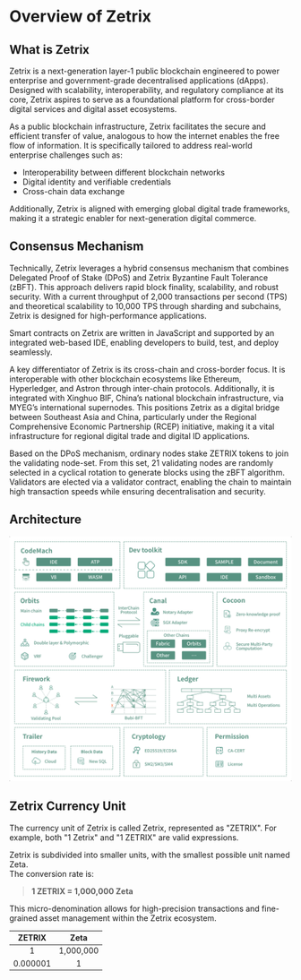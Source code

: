 # Overview of Zetrix

## What is Zetrix

Zetrix is a next-generation layer-1 public blockchain engineered to power enterprise and government-grade decentralised applications (dApps). Designed with scalability, interoperability, and regulatory compliance at its core, Zetrix aspires to serve as a foundational platform for cross-border digital services and digital asset ecosystems.

As a public blockchain infrastructure, Zetrix facilitates the secure and efficient transfer of value, analogous to how the internet enables the free flow of information. It is specifically tailored to address real-world enterprise challenges such as:

* Interoperability between different blockchain networks
* Digital identity and verifiable credentials
* Cross-chain data exchange

Additionally, Zetrix is aligned with emerging global digital trade frameworks, making it a strategic enabler for next-generation digital commerce.

## Consensus Mechanism

Technically, Zetrix leverages a hybrid consensus mechanism that combines Delegated Proof of Stake (DPoS) and Zetrix Byzantine Fault Tolerance (zBFT). This approach delivers rapid block finality, scalability, and robust security. With a current throughput of 2,000 transactions per second (TPS) and theoretical scalability to 10,000 TPS through sharding and subchains, Zetrix is designed for high-performance applications.

Smart contracts on Zetrix are written in JavaScript and supported by an integrated web-based IDE, enabling developers to build, test, and deploy seamlessly.

A key differentiator of Zetrix is its cross-chain and cross-border focus. It is interoperable with other blockchain ecosystems like Ethereum, Hyperledger, and Astron through inter-chain protocols. Additionally, it is integrated with Xinghuo BIF, China’s national blockchain infrastructure, via MYEG’s international supernodes. This positions Zetrix as a digital bridge between Southeast Asia and China, particularly under the Regional Comprehensive Economic Partnership (RCEP) initiative, making it a vital infrastructure for regional digital trade and digital ID applications.

Based on the DPoS mechanism, ordinary nodes stake ZETRIX tokens to join the validating node-set. From this set, 21 validating nodes are randomly selected in a cyclical rotation to generate blocks using the zBFT algorithm. Validators are elected via a validator contract, enabling the chain to maintain high transaction speeds while ensuring decentralisation and security.

## Architecture

![Zetrix Architecture](<.gitbook/assets/image (18).png>)

## Zetrix Currency Unit

The currency unit of Zetrix is called Zetrix, represented as "ZETRIX". For example, both "1 Zetrix" and "1 ZETRIX" are valid expressions.

Zetrix is subdivided into smaller units, with the smallest possible unit named Zeta.\
The conversion rate is:

> **1 ZETRIX = 1,000,000 Zeta**

This micro-denomination allows for high-precision transactions and fine-grained asset management within the Zetrix ecosystem.

|  ZETRIX  |    Zeta   |
| :------: | :-------: |
|     1    | 1,000,000 |
| 0.000001 |     1     |

